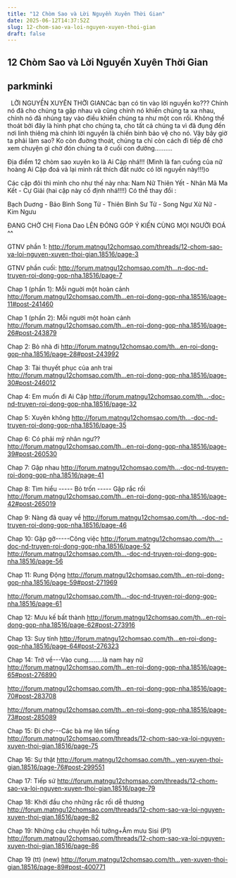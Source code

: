 ```yaml
---
title: "12 Chòm Sao và Lời Nguyền Xuyên Thời Gian"
date: 2025-06-12T14:37:52Z
slug: 12-chom-sao-va-loi-nguyen-xuyen-thoi-gian
draft: false
---
```


## 12 Chòm Sao và Lời Nguyền Xuyên Thời Gian

## parkminki

​​​ ​ ​LỜI NGUYỀN XUYÊN THỜI GIAN​Các bạn có tin vào lời nguyền ko??? Chính nó đã cho chúng ta gặp nhau và cũng chính nó khiến chúng ta xa nhau, chính nó đã nhúng tay vào điều khiển chúng ta như một con rối. Không thể thoát bởi đây là hình phạt cho chúng ta, cho tất cả chúng ta vì đã đụng đến nơi linh thiêng mà chính lời nguyền là chiến binh bảo vệ cho nó. Vậy bây giờ ta phải làm sao? Ko còn đuờng thoát, chúng ta chỉ còn cách đi tiếp để chờ xem chuyện gì chờ đón chúng ta ở cuối con đường……….
 
Địa điểm 12 chòm sao xuyên ko là Ai Cập nhá!!! (Mình là fan cuồng của nữ hoàng Ai Cập đoá  vả lại mình rất thích đất nước có lời nguyền này!!!)o
 
Các cặp đôi thì mình cho như thế này nha:
Nam Nữ
Thiên Yết - Nhân Mã 
Ma Kết - Cự Giải (hai cặp này cố định nhá!!!!)
Có thể thay đổi :
 
Bạch Duơng - Bảo Bình
Song Tử - Thiên Bình
Sư Tử - Song Ngư
Xử Nữ - Kim Ngưu
 
ĐANG CHỜ CHỊ Fiona Dao LÊN ĐÓNG GÓP Ý KIẾN CÙNG MỌI NGƯỜI ĐOÁ ^^
 
GTNV phần 1:
 http://forum.matngu12chomsao.com/threads/12-chom-sao-va-loi-nguyen-xuyen-thoi-gian.18516/page-3
 
 
GTNV phần cuối: http://forum.matngu12chomsao.com/th...n-doc-nd-truyen-roi-dong-gop-nha.18516/page-7
 
Chap 1 (phần 1): Mỗi nguời một hoàn cảnh http://forum.matngu12chomsao.com/th...en-roi-dong-gop-nha.18516/page-11#post-241460
 
Chap 1 (phần 2): Mỗi người một hoàn cảnh http://forum.matngu12chomsao.com/th...en-roi-dong-gop-nha.18516/page-26#post-243879
 
Chap 2: Bỏ nhà đi
 http://forum.matngu12chomsao.com/th...en-roi-dong-gop-nha.18516/page-28#post-243992
 
Chap 3: Tài thuyết phục của anh trai
http://forum.matngu12chomsao.com/th...en-roi-dong-gop-nha.18516/page-30#post-246012
 
Chap 4: Em muốn đi Ai Cập
http://forum.matngu12chomsao.com/th...-doc-nd-truyen-roi-dong-gop-nha.18516/page-32
 
Chap 5: Xuyên không
http://forum.matngu12chomsao.com/th...-doc-nd-truyen-roi-dong-gop-nha.18516/page-35
 
Chap 6: Có phải mỹ nhân ngư??
http://forum.matngu12chomsao.com/th...en-roi-dong-gop-nha.18516/page-39#post-260530
 
Chap 7: Gặp nhau
http://forum.matngu12chomsao.com/th...-doc-nd-truyen-roi-dong-gop-nha.18516/page-41
 
Chap 8: Tìm hiểu ----- Bỏ trốn ----- Gặp rắc rối
http://forum.matngu12chomsao.com/th...en-roi-dong-gop-nha.18516/page-42#post-265019
 
Chap 9: Nàng đã quay về
http://forum.matngu12chomsao.com/th...-doc-nd-truyen-roi-dong-gop-nha.18516/page-46
 
Chap 10: Gặp gỡ-----Công việc
http://forum.matngu12chomsao.com/th...-doc-nd-truyen-roi-dong-gop-nha.18516/page-52
http://forum.matngu12chomsao.com/th...-doc-nd-truyen-roi-dong-gop-nha.18516/page-56
 
Chap 11: Rung Động
http://forum.matngu12chomsao.com/th...en-roi-dong-gop-nha.18516/page-59#post-271969
 
http://forum.matngu12chomsao.com/th...-doc-nd-truyen-roi-dong-gop-nha.18516/page-61
 
Chap 12: Mưu kế bất thành
http://forum.matngu12chomsao.com/th...en-roi-dong-gop-nha.18516/page-62#post-273916
 
Chap 13: Suy tính
http://forum.matngu12chomsao.com/th...en-roi-dong-gop-nha.18516/page-64#post-276323
 
Chap 14: Trở về---Vào cung........là nam hay nữ
http://forum.matngu12chomsao.com/th...en-roi-dong-gop-nha.18516/page-65#post-276890
 
http://forum.matngu12chomsao.com/th...en-roi-dong-gop-nha.18516/page-70#post-283708
 
http://forum.matngu12chomsao.com/th...en-roi-dong-gop-nha.18516/page-73#post-285089
 
Chap 15: Đi chợ---Các bà mẹ lên tiếng 
http://forum.matngu12chomsao.com/threads/12-chom-sao-va-loi-nguyen-xuyen-thoi-gian.18516/page-75
 
Chap 16: Sự thật 
http://forum.matngu12chomsao.com/th...yen-xuyen-thoi-gian.18516/page-76#post-299551
 
Chap 17: Tiếp sứ 
http://forum.matngu12chomsao.com/threads/12-chom-sao-va-loi-nguyen-xuyen-thoi-gian.18516/page-79
 
Chap 18: Khởi đầu cho những rắc rối dễ thương
http://forum.matngu12chomsao.com/threads/12-chom-sao-va-loi-nguyen-xuyen-thoi-gian.18516/page-82
 
Chap 19: Những câu chuyện hồi tưởng+Âm mưu Sisi (P1) http://forum.matngu12chomsao.com/threads/12-chom-sao-va-loi-nguyen-xuyen-thoi-gian.18516/page-86
 
Chap 19 (tt) (new)
http://forum.matngu12chomsao.com/th...yen-xuyen-thoi-gian.18516/page-89#post-400771
